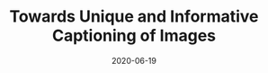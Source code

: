 ---
title: "Towards Unique and Informative Captioning of Images"
date: 2020-06-19
draft: false
post_type: publication
authors: [zeyuwang, berthyf, karthikn, olgarus]
venue: ECCV 2020
tags: []

code: https://github.com/princetonvisualai/SPICE-U
link: https://www.ecva.net/papers/eccv_2020/papers_ECCV/html/350_ECCV_2020_paper.php
---